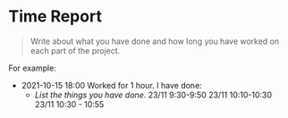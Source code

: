 # Time Report

> Write about what you have done and how long you have worked on each part of the project.

For example: 

- 2021-10-15 18:00 Worked for 1 hour. I have done:
  - *List the things you have done.*
  23/11 9:30-9:50
  23/11 10:10-10:30
  23/11 10:30 - 10:55